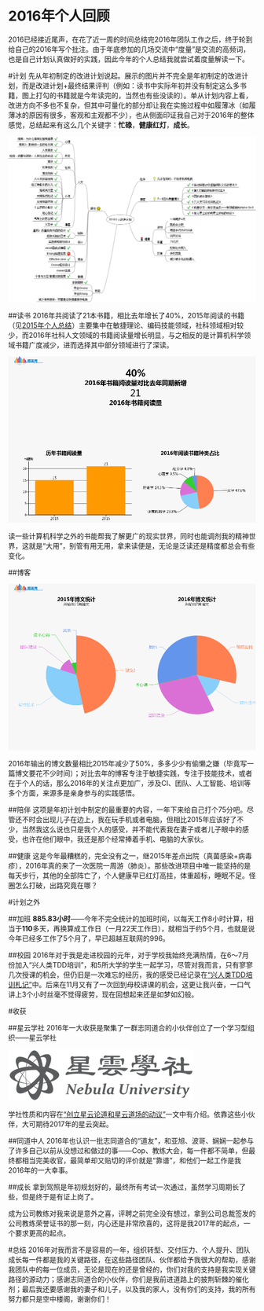 2016年个人回顾
=============

2016已经接近尾声，在花了近一周的时间总结完2016年团队工作之后，终于轮到给自己的2016年写个批注。由于年底参加的几场交流中“度量”是交流的高频词，也是自己计划认真做好的实践，因此今年的个人总结我就尝试着度量解读一下。

#计划
先从年初制定的改进计划说起。展示的图片并不完全是年初制定的改进计划，而是改进计划+最终结果评判（例如：读书中实际年初并没有制定这么多书籍，图上打勾的书籍就是今年读完的，当然也有些没读的）。单从计划内容上看，改进方向不多也不复杂，但其中可量化的部分却让我在实施过程中如履薄冰（如履薄冰的原因有很多，客观和主观都不少），也从侧面印证我自己对于2016年的整体感觉，总结起来有这么几个关键字：**忙碌**，**健康红灯**，**成长**。

![img=2016plan](https://github.com/hxfirefox/blog/blob/master/record/2016plan.png)

##读书
2016年共阅读了21本书籍，相比去年增长了40%，2015年阅读的书籍（见[2015年个人总结](https://github.com/hxfirefox/blog/blob/master/record/2015%E5%B9%B4%E4%B8%AA%E4%BA%BA%E6%80%BB%E7%BB%93.md)）主要集中在敏捷理论、编码技能领域，社科领域相对较少，而2016年社科人文领域的书籍阅读量增长明显，与之相反的是计算机科学领域书籍广度减少，进而选择其中部分领域进行了深读。

![img=2016reading](https://github.com/hxfirefox/blog/blob/master/record/2016reading.png)

读一些计算机科学之外的书能帮我了解更广的现实世界，同时也能调剂我的精神世界，这就是“大用”，别管有用无用，拿来读便是，无论是泛读还是精度都总会有些变化。

##博客

![img=2016blog](https://github.com/hxfirefox/blog/blob/master/record/2016blog.png)

2016年输出的博文数量相比2015年减少了50%，多多少少有偷懒之嫌（毕竟写一篇博文要花不少时间）；对比去年的博客专注于敏捷实践，专注于技能技术，或者在于个人的话，那么2016年的关注点更加广，涉及CI、团队、人工智能、培训等多个方面，来源多是亲身参与的实践感悟。

##陪伴
这项是年初计划中制定的最重要的内容，一年下来给自己打个75分吧。尽管还不时会出现儿子在边上，我在玩手机或者电脑，但相比2015年应该好了不少，当然我这么说也只是我个人的感受，并不能代表我在妻子或者儿子眼中的感受，也许在他们眼中，我还是那个经常捧着手机、电脑的大家伙。

##健康
这是今年最糟糕的，完全没有之一，继2015年差点出院（真菌感染+病毒疹），2016年真的来了一次医院一周游（肺炎）。那些改进项目中唯一能坚持的是每天步行，其他的全部阵亡了，个人健康早已红灯高挂，体重超标，睡眠不足。怪圈怎么打破，出路究竟在哪？

#计划之外

##加班
**885.83小时**——今年不完全统计的加班时间，以每天工作8小时计算，相当于**110**多天，再换算成工作日（一月22天工作日），就相当于约5个月，也就是说今年已经多工作了5个月了，早已超越互联网的996。

##校园
2016年对于我是走进校园的元年，对于学校我始终充满热情，在6～7月份加入“兴人类TDD培训”，和5所大学的学生一起学习，尽管对我而言，只有寥寥几次授课的机会，但仍旧是一次难忘的经历，我的感受已经记录在[“兴人类TDD培训札记”](https://github.com/hxfirefox/blog/blob/master/team/oo%20camp.md)中。后来在11月又有了一次回到母校讲课的机会，这更让我兴奋，一口气讲上3个小时丝毫不觉得疲劳，现在回想起来还是如梦如幻般。

#收获

##星云学社
2016年一大收获是聚集了一群志同道合的小伙伴创立了一个学习型组织——星云学社

![img=nebula](https://github.com/hxfirefox/blog/blob/master/record/nebula%20university%20logo_s.png)

学社性质和内容在[“创立星云论道和星云道场的动议”](https://github.com/hxfirefox/blog/blob/master/record/motion%20of%20creating%20nebula%20dojo%20and%20workshop.md)一文中有介绍。依靠这些小伙伴，大可期待2017年的星云突起。

##同道中人
2016年也认识一批志同道合的“道友”，和亚旭、波哥、娴娴一起参与了许多自己以前从没想过和做过的事——Cop、教练大会，每一件都不简单，但最终都相当完美收官，最简单却又贴切的评价就是“靠谱”，和他们一起工作是我2016年的一大幸事。

##成长
拿到驾照是年初规划好的，最终所有考试一次通过，虽然学习周期长了些，但是终于是有证上岗了。

成为公司教练对我来说是意外之喜，评聘之前完全没有想过，拿到公司总裁签发的公司教练荣誉证书的那一刻，内心还是非常欣喜的，这将是我2017年的起点，一个要求更高的起点。

#总结
2016年对我而言不是容易的一年，组织转型、交付压力、个人提升、团队成长每一件都是我的关键路径，在这些路径团队、伙伴都给予我很大的帮助，感谢我团队中的每一位成员，无论是现在的还是曾经的，你们对我的支持是我实现关键路径的源动力；感谢志同道合的小伙伴，你们是我前进道路上的披荆斩棘的催化剂；最后我还要感谢我的妻子和儿子，以及我的家人，没有你们的支持，我的所有努力都只是空中楼阁，谢谢你们！
